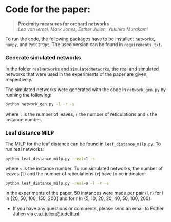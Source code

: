 # Code for the paper:
> **Proximity measures for orchard networks**  
> *Leo van Iersel, Mark Jones, Esther Julien, Yukihiro Murakami*

To run the code, the following packages have to be installed: `networkx`, `numpy`, and `PySCIPOpt`. 
The used version can be found in `requirements.txt`.

### Generate simulated networks
In the folder `realNetworks` and `simulatedNetworks`, the real and simulated networks that were used in the experiments 
of the paper are given, respectively. 

The simulated networks were generated with the code in `network_gen.py` by running the following: 
```bash
python network_gen.py -l -r -s
```
where `l` is the number of leaves, `r` the number of reticulations and `s` the instance number.

### Leaf distance MILP
The MILP for the leaf distance can be found in `leaf_distance_milp.py`.
To run real networks:
```bash
python leaf_distance_milp.py -real=1 -s
```
where `s` is the instance number.
To run simulated networks, the number of leaves (`l`) and the number of reticulations (`r`) have to be indicated:
```bash
python leaf_distance_milp.py -real=0 -l -r -s
```
In the experiments of the paper, 50 instances were made per pair (l, r) for l in {20, 50, 100, 150, 200} and for 
r in {5, 10, 20, 30, 40, 50, 100, 200}.

- If you have any questions or comments, please send an email to Esther Julien via e.a.t.julien@tudelft.nl.